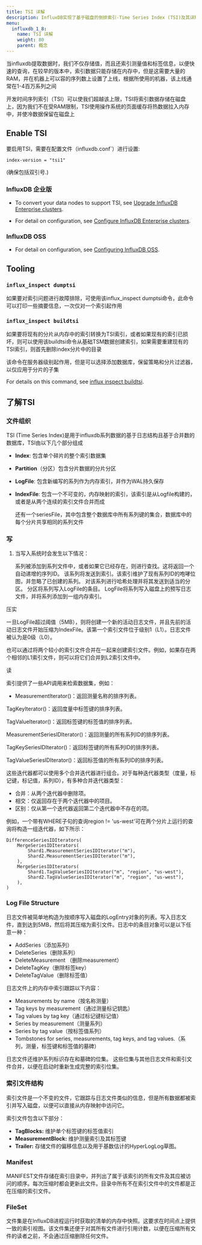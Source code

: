 ```yaml
---
title: TSI 详解
description: InfluxDB实现了基于磁盘的倒排索引-Time Series Index (TSI)及其详解。
menu:
  influxdb_1_8:
    name: TSI 详解
    weight: 80
    parent: 概念
---
```


当influxdb提取数据时，我们不仅存储值，而且还索引测量值和标签信息，以便快速的查询，在较早的版本中，索引数据只能存储在内存中，但是这需要大量的RAM，并在机器上可以容的序列数上设置了上线，根据所使用的机器，该上线通常在1-4百万系列之间

开发时间序列索引（TSI）可以使我们超越该上限，TSI将索引数据存储在磁盘上，因为我们不在受RAM限制，TSI使用操作系统的页面缓存将热数据拉入内存中，并使冷数据保留在磁盘上

## Enable TSI

要启用TSI，需要在配置文件（influxdb.conf`）进行设置:

```
index-version = "tsi1"
```

(确保包括双引号.)

### InfluxDB 企业版

- To convert your data nodes to support TSI, see [Upgrade InfluxDB Enterprise clusters](/enterprise_influxdb/v1.8/administration/upgrading/).

- For detail on configuration, see [Configure InfluxDB Enterprise clusters](/enterprise_influxdb/v1.8/administration/configuration/).

### InfluxDB OSS

- For detail on configuration, see [Configuring InfluxDB OSS](/influxdb/v1.8/administration/config/).

## Tooling

### `influx_inspect dumptsi`

如果要对索引问题进行故障排除，可使用该influx_inspect dumptsi命令，此命令可以打印一些摘要信息，一次仅对一个索引起作用

### `influx_inspect buildtsi`

如果要将现有的分片从内存中的索引转换为TSI索引，或者如果现有的索引已损坏，则可以使用该buildtsi命令从基础TSM数据创建索引，如果需要重建现有的TSI索引，则首先删除index分片中的目录

该命令在服务器级别起作用，但是可以选择添加数据库，保留策略和分片过滤器，以仅应用于分片的子集

For details on this command, see [influx inspect buildtsi](/influxdb/v1.8/tools/influx_inspect/#buildtsi).


## 了解TSI

### 文件组织

TSI (Time Series Index)是用于influxdb系列数据的基于日志结构且基于合并数的数据库，TSI由以下几个部分组成

* **Index**: 包含单个碎片的整个索引数据集

* **Partition**（分区）包含分片数据的分片分区

* **LogFile**: 包含新编写的系列作为内存索引，并作为WAL持久保存

* **IndexFile**: 包含一个不可变的，内存映射的索引，该索引是从Logfile构建的，或者是从两个连续的索引文件合并而成

  还有一个seriesFile，其中包含整个数据库中所有系列键的集合，数据库中的每个分片共享相同的系列文件

### 写

1. 当写入系统时会发生以下情况：

   系列被添加到系列文件中，或者如果它已经存在，则进行查找。这将返回一个自动递增的序列ID。
   该系列将发送到索引。该索引维护了现有系列ID的咆哮位图，并忽略了已创建的系列。
   对该系列进行哈希处理并将其发送到适当的分区。
   分区将系列写入LogFile的条目。
   LogFile将系列写入磁盘上的预写日志文件，并将系列添加到一组内存索引。

压实

一旦LogFile超过阈值（5MB），则将创建一个新的活动日志文件，并且先前的活动日志文件开始压缩为IndexFile。该第一个索引文件位于级别1（L1）。日志文件被认为是0级（L0）。

也可以通过将两个较小的索引文件合并在一起来创建索引文件。例如，如果存在两个相邻的L1索引文件，则可以将它们合并到L2索引文件中。

读

索引提供了一些API调用来检索数据集，例如：

*  MeasurementIterator()：返回测量名称的排序列表。

  TagKeyIterator()：返回度量中标签键的排序列表。

  TagValueIterator()：返回标签键的标签值的排序列表。

  MeasurementSeriesIDIterator()：返回测量的所有系列ID的排序列表。

  TagKeySeriesIDIterator()：返回标签键的所有系列ID的排序列表。

  TagValueSeriesIDIterator()：返回标签值的所有系列ID的排序列表。

这些迭代器都可以使用多个合并迭代器进行组合。对于每种迭代器类型（度量，标记键，标记值，系列ID），有多种合并迭代器类型：

* 合并：从两个迭代器中删除项。
* 相交：仅返回存在于两个迭代器中的项目。
* 区别：仅从第一个迭代器返回第二个迭代器中不存在的项。

例如，一个带有WHERE子句的查询region != 'us-west'可在两个分片上运行的查询将构造一组迭代器，如下所示：

```
DifferenceSeriesIDIterators(
    MergeSeriesIDIterators(
        Shard1.MeasurementSeriesIDIterator("m"),
        Shard2.MeasurementSeriesIDIterator("m"),
    ),
    MergeSeriesIDIterators(
        Shard1.TagValueSeriesIDIterator("m", "region", "us-west"),
        Shard2.TagValueSeriesIDIterator("m", "region", "us-west"),
    ),
)
```

### Log File Structure

日志文件被简单地构造为按顺序写入磁盘的LogEntry对象的列表。写入日志文件，直到达到5MB，然后将其压缩为索引文件。日志中的条目对象可以是以下任意一种：

* AddSeries（添加系列）
* DeleteSeries（删除系列）
* DeleteMeasurement （删除measurement）
* DeleteTagKey（删除标签key）
* DeleteTagValue（删除标签值）

日志文件上的内存中索引跟踪以下内容：

* Measurements by name（按名称测量）
* Tag keys by measurement（通过测量标记钥匙）
* Tag values by tag key（通过标记键标记值）
* Series by measurement（测量系列）
* Series by tag value（按标签值系列）
* Tombstones for series, measurements, tag keys, and tag values.（系列，测量，标签键和标签值的墓碑）

日志文件还维护系列标识存在和墓碑的位集。 这些位集与其他日志文件和索引文件合并，以便在启动时重新生成完整的索引位集。

### 索引文件结构

索引文件是一个不变的文件，它跟踪与日志文件类似的信息，但是所有数据都被索引并写入磁盘，以便可以直接从内存映射中访问它。

索引文件包含以下部分：

* **TagBlocks:** 维护单个标签键的标签值索引
* **MeasurementBlock:** 维护测量索引及其标签键
* **Trailer:** 存储文件的偏移信息以及用于基数估计的HyperLogLog草图。

### Manifest

MANIFEST文件存储在索引目录中，并列出了属于该索引的所有文件及其应被访问的顺序。每次压缩时都会更新此文件。目录中所有不在索引文件中的文件都是正在压缩的索引文件。

### FileSet

文件集是在InfluxDB进程运行时获取的清单的内存中快照。这要求在时间点上提供一致的索引视图。该文件集还便于对其所有文件进行引用计数，以便在压缩所有文件的读者之前，不会通过压缩删除任何文件。

